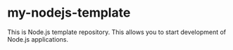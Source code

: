 # my-nodejs-template
This is Node.js template repository. This allows you to start development of Node.js applications.

